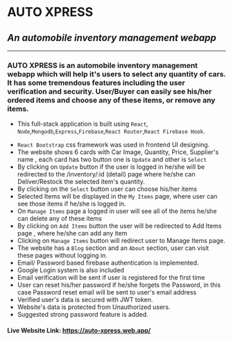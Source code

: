 # **AUTO XPRESS**

## _An automobile inventory management webapp_

---

### AUTO XPRESS is an automobile inventory management webapp which will help it's users to select any quantity of cars. It has some tremendous features including the user verification and security. User/Buyer can easily see his/her ordered items and choose any of these items, or remove any items.

- This full-stack application is built using `React`, `Node`,`Mongodb`,`Express`,`Firebase`,`React Router`,`React Firebase Hook`.

* `React Bootstrap` css framework was used in frontend UI designing.
* The website shows 6 cards with Car Image, Quantity, Price, Supplier's name , each card has two button one is `Update` and other is `Select`
* By clicking on `Update` button if the user is logged in he/she will be redirected to the /inventory/:id (detail) page where he/she can Deliver/Restock the selected item's quantity.
* By clicking on the `Select` button user can choose his/her items
* Selected Items will be displayed in the `My Items` page, where user can see those items if he/she is logged in.
* On `Manage Items` page a logged in user will see all of the items he/she can delete any of these items
* By clicking on `Add Items` button the user will be redirected to Add Items page , where he/she can add any item
* Clicking on `Manage Items` button will redirect user to Manage Items page.
* The website has a `Blog` section and an `About` section, user can visit these pages without logging in.
* Email/ Password based firebase authentication is implemented.
* Google Login system is also included
* Email verification will be sent if user is registered for the first time
* User can reset his/her password if he/she forgets the Password, in this case Password reset email will be sent to user's email address
* Verified user's data is secured with JWT token.
* Website's data is protected from Unauthorized users.
* Suggested strong password feature is added.

#### Live Website Link: https://auto-xpress.web.app/
